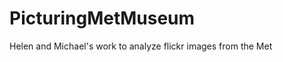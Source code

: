 PicturingMetMuseum
==================

Helen and Michael's work to analyze flickr images from the Met
